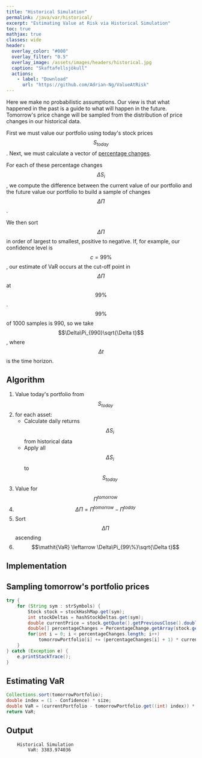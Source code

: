 ```yaml
---
title: "Historical Simulation"
permalink: /java/var/historical/
excerpt: "Estimating Value at Risk via Historical Simulation"
toc: true
mathjax: true
classes: wide
header:
  overlay_color: "#000"
  overlay_filter: "0.5"
  overlay_image: /assets/images/headers/historical.jpg
  caption: "Skaftafellsjökull"  
  actions:
    - label: "Download"
      url: "https://github.com/Adrian-Ng/ValueAtRisk"  
---
```


Here we make no probabilistic assumptions. 
Our view is that what happened in the past is a guide to what will happen in the future.
Tomorrow's price change will be sampled from the distribution of price changes in our historical data.

First we must value our portfolio using today's stock prices $$S_{today}$$.
Next, we must calculate a vector of [percentage changes](https://adrian.ng/java/var/intro/#percentagechange).

For each of these percentage changes $$\Delta S_i$$, we compute the difference between the current value of our portfolio and the future value our portfolio to build a sample of changes $$\Delta\Pi$$.

We then sort $$\Delta\Pi$$ in order of largest to smallest, positive to negative.
If, for example, our confidence level is $$c=99\%$$, our estimate of VaR occurs at the cut-off point in $$\Delta\Pi$$ at $$99\%$$.
$$99\%$$ of 1000 samples is 990, so we take $$\Delta\Pi_{990}\sqrt{\Delta t}$$, where $$\Delta t$$ is the time horizon.


## Algorithm

1. Value today's portfolio from $$S_{today}$$
2. for each asset:
   * Calculate daily returns $$\Delta S_i$$ from historical data
   * Apply all $$\Delta S_i$$ to $$S_{today}$$
3. Value for $$\Pi^{tomorrow}$$
4. $$\Delta\Pi = \Pi^{tomorrow} - \Pi^{today}$$
5. Sort $$\Delta\Pi$$ ascending
6. $$\mathit{VaR} \leftarrow \Delta\Pi_{99\%}\sqrt{\Delta t}$$

## Implementation



## Sampling tomorrow's portfolio prices

```java
try {
    for (String sym : strSymbols) {
        Stock stock = stockHashMap.get(sym);
        int stockDeltas = hashStockDeltas.get(sym);
        double currentPrice = stock.getQuote().getPreviousClose().doubleValue();
        double[] percentageChanges = PercentageChange.getArray(stock.getHistory());
        for(int i = 0; i < percentageChanges.length; i++)
            tomorrowPortfolio[i] += (percentageChanges[i] + 1) * currentPrice * stockDeltas;
    }
} catch (Exception e) {
    e.printStackTrace();
}
```

## Estimating VaR

```java
Collections.sort(tomorrowPortfolio);
double index = (1 - Confidence) * size;
double VaR = (currentPortfolio - tomorrowPortfolio.get((int) index)) * TimeHorizon;
return VaR;
```


## Output

```
	Historical Simulation
		VaR: 3383.974036
```
